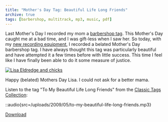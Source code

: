 ```yaml
---
title: "Mother's Day Tag: Beautiful Life Long Friends"
archive: true
tags: [barbershop, multitrack, mp3, music, pdf]
---
```


Last Mother's Day I recorded my mom a [barbershop tag](/blog/barbershop-multi-track-mothers-day-gift/). This Mother's Day caught me at a bad time, and I was gift-less when I saw her. So today, with my [new recording equipment](/blog/in-dixie-land-where-i-was-born/), I recorded a belated Mother's Day barbershop tag. I have always thought this tag was particularly beautiful and have attempted it a few times before with little success. This time I feel like I have finally been able to do it some measure of justice.

[![Lisa Eldredge and chicks](/uploads/2009/05/1-500x375.jpg "Lisa Eldredge and chicks")](/uploads/2009/05/1.jpg)

Happy (belated) Mothers Day Lisa. I could not ask for a better mama.

Listen to the tag "To My Beautiful Life Long Friends" from the [Classic Tags Collection](http://illinistatesmen.org/files/classic_tags.pdf):

::audio{src=/uploads/2009/05/to-my-beautiful-life-long-friends.mp3}

[Download](/uploads/2009/05/to-my-beautiful-life-long-friends.mp3)
